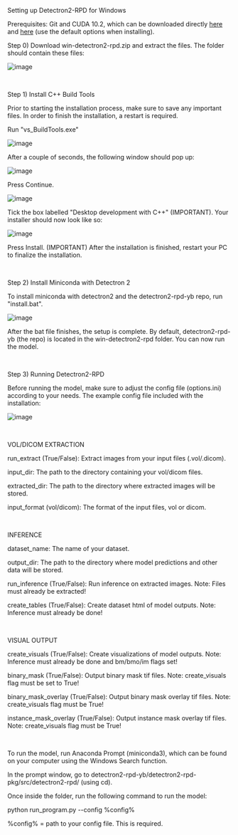 Setting up Detectron2-RPD for Windows

Prerequisites: Git and CUDA 10.2, which can be downloaded directly [here](https://git-scm.com/download/win) and [here](https://developer.nvidia.com/cuda-10.2-download-archive?target_os=Windows&target_arch=x86_64) (use the default options when installing).

Step 0) Download win-detectron2-rpd.zip and extract the files. The folder should contain these files:

![image](https://user-images.githubusercontent.com/46503967/160225009-ac18eb72-a13b-4f2a-994d-77e91c6fa977.png)

&nbsp;

Step 1) Install C++ Build Tools

Prior to starting the installation process, make sure to save any important files. In order to finish the installation, a restart is required.

Run "vs_BuildTools.exe"

![image](https://user-images.githubusercontent.com/46503967/145657344-e8cf16ae-2ae4-4baf-a9f4-2637251c42eb.png)

After a couple of seconds, the following window should pop up:

![image](https://user-images.githubusercontent.com/46503967/145657320-eb1907d6-dcff-45ee-b1e8-a8f4d1b01e3e.png)

Press Continue.

![image](https://user-images.githubusercontent.com/46503967/145657130-10c828ef-679b-4f5d-98af-00a91e26ba81.png)

Tick the box labelled "Desktop development with C++" (IMPORTANT). Your installer should now look like so:

![image](https://user-images.githubusercontent.com/46503967/145657439-e145402a-dc26-4279-8705-1a2834fba5f4.png)

Press Install. (IMPORTANT) After the installation is finished, restart your PC to finalize the installation.

&nbsp;

Step 2) Install Miniconda with Detectron 2

To install miniconda with detectron2 and the detectron2-rpd-yb repo, run "install.bat".

![image](https://user-images.githubusercontent.com/46503967/160224875-8200344f-0515-4464-bca4-e72d65446004.png)

After the bat file finishes, the setup is complete. By default, detectron2-rpd-yb (the repo) is located in the win-detectron2-rpd folder. You can now run the model.

&nbsp;

Step 3) Running Detectron2-RPD

Before running the model, make sure to adjust the config file (options.ini) according to your needs. The example config file included with the installation:

![image](https://user-images.githubusercontent.com/46503967/164104016-a65fb186-126e-44f6-867f-43cd28b47c5c.png)

&nbsp;

VOL/DICOM EXTRACTION

run_extract (True/False): Extract images from your input files (.vol/.dicom).

input_dir: The path to the directory containing your vol/dicom files.

extracted_dir: The path to the directory where extracted images will be stored.

input_format (vol/dicom): The format of the input files, vol or dicom.

&nbsp;

INFERENCE

dataset_name: The name of your dataset.

output_dir: The path to the directory where model predictions and other data will be stored.

run_inference (True/False): Run inference on extracted images. Note: Files must already be extracted!

create_tables (True/False): Create dataset html of model outputs. Note: Inference must already be done!

&nbsp;

VISUAL OUTPUT

create_visuals (True/False): Create visualizations of model outputs. Note: Inference must already be done and bm/bmo/im flags set!

binary_mask (True/False): Output binary mask tif files. Note: create_visuals flag must be set to True!

binary_mask_overlay (True/False): Output binary mask overlay tif files. Note: create_visuals flag must be True!

instance_mask_overlay (True/False): Output instance mask overlay tif files. Note: create_visuals flag must be True!

&nbsp;

To run the model, run Anaconda Prompt (miniconda3), which can be found on your computer using the Windows Search function.

In the prompt window, go to detectron2-rpd-yb/detectron2-rpd-pkg/src/detectron2-rpd/ (using cd).

Once inside the folder, run the following command to run the model:

python run_program.py  --config %config%

%config% = path to your config file. This is required.